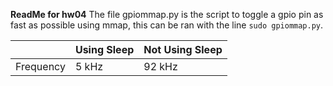 **ReadMe for hw04**
The file gpiommap.py is the script to toggle a gpio pin as fast as possible using mmap, this can be ran with the line `sudo gpiommap.py`. 




| |Using Sleep|Not Using Sleep|
|---|---|---|
|Frequency| 5 kHz | 92 kHz|

